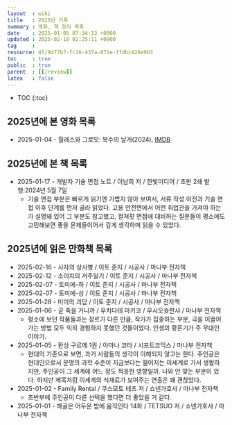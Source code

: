 ```yaml
---
layout  : wiki
title   : 2025년 기록
summary : 영화, 책 등의 목록
date    : 2025-01-05 07:34:13 +0900
updated : 2025-02-18 02:25:11 +0900
tag     : 
resource: 4f/9d77b7-fc16-437a-871e-7fdbc426e9b3
toc     : true
public  : true
parent  : [[/review]]
latex   : false
---
```

* TOC
{:toc}

## 2025년에 본 영화 목록

- 2025-01-04 - 월레스와 그로밋: 복수의 날개(2024), [IMDB](https://www.imdb.com/title/tt17163970/)

## 2025년에 본 책 목록
- 2025-01-17 - 개발자 기술 면접 노트 / 이남희 저 / 한빛미디어 / 초판 2쇄 발행:2024년 5월 7일
    - 기술 면접 부분은 빠르게 읽기엔 가볍지 않아 보여서, 서류 작성 이전과 기술 면접 이후 단계를 먼저 골라 읽었다. 고용 안전면에서 어떤 취업관을 가져야 하는가 설명돼 있어 그 부분도 참고했고, 컬쳐핏 면접에 대비하는 질문들이 평소에도 고민해보면 좋을 문제들이어서 깊게 생각하며 읽을 수 있었다.

## 2025년에 읽은 만화책 목록

- 2025-02-16 - 사자의 상사병 / 이토 준지 / 시공사 / 마나부 전자책
- 2025-02-12 - 소이치의 저주일기 / 이토 준지 / 시공사 / 마나부 전자책
- 2025-02-07 - 토미에-하 / 이토 준지 / 시공사 / 마나부 전자책
- 2025-02-07 - 토미에-상 / 이토 준지 / 시공사 / 마나부 전자책
- 2025-01-28 - 미미의 괴담 / 이토 준지 / 시공사 / 마나부 전자책
- 2025-01-06 - 곧 죽을 거니까 / 우치다테 마키코 / 우시오슛판샤 / 마나부 전자책
    - 평소에 보던 작품들과는 장르가 다른 만큼, 작가가 집중하는 부분, 극을 이끌어가는 방법 모두 익히 경험하지 못했던 것들이었다. 인생의 황혼기가 주 무대인 이야기.
- 2025-01-05 - 환상 구르메 1권 / 아마나 코타 / 시프트코믹스 / 마나부 전자책
    - 현대의 기준으로 보면, 과거 사람들의 생각이 이해되지 않고는 한다. 주인공은 현대인으로서 문명의 과학 수준이 지금보다는 떨어지는 이세계로 가서 생활하지만, 주인공이 그 세계에 어느 정도 적응한 영향일까. 나와 안 맞는 부분이 있다. 하지만 제목처럼 이세계의 식재료가 보여주는 연출은 꽤 괜찮았다.
- 2025-01-02 - Family Rental / 쿠스모토 테츠 저 / 쇼넨가호샤 / 마나부 전자책
    - 초반부에 주인공이 다른 선택을 했다면 더 좋았을 거 같다.
- 2025-01-01 - 해골은 어두운 밤에 움직인다 14화 / TETSUO 저 / 쇼넨가호샤 / 마나부 전자책

# 
